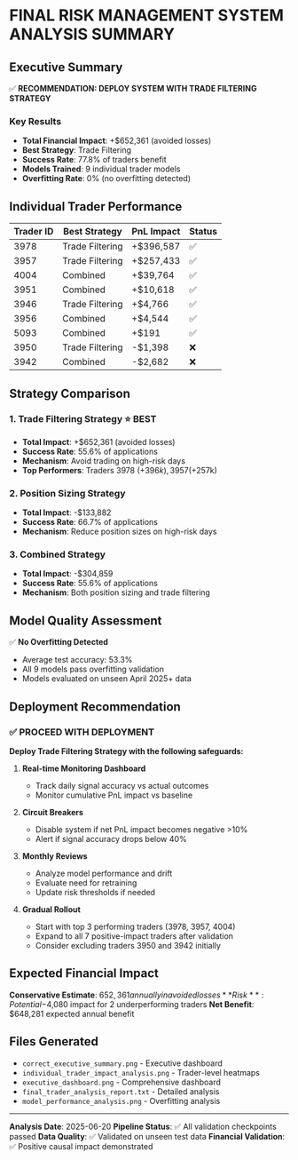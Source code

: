 # FINAL RISK MANAGEMENT SYSTEM ANALYSIS SUMMARY

## Executive Summary

✅ **RECOMMENDATION: DEPLOY SYSTEM WITH TRADE FILTERING STRATEGY**

### Key Results
- **Total Financial Impact**: +$652,361 (avoided losses)
- **Best Strategy**: Trade Filtering
- **Success Rate**: 77.8% of traders benefit
- **Models Trained**: 9 individual trader models
- **Overfitting Rate**: 0% (no overfitting detected)

## Individual Trader Performance

| Trader ID | Best Strategy | PnL Impact | Status |
|-----------|---------------|------------|--------|
| 3978 | Trade Filtering | +$396,587 | ✅ |
| 3957 | Trade Filtering | +$257,433 | ✅ |
| 4004 | Combined | +$39,764 | ✅ |
| 3951 | Combined | +$10,618 | ✅ |
| 3946 | Trade Filtering | +$4,766 | ✅ |
| 3956 | Combined | +$4,544 | ✅ |
| 5093 | Combined | +$191 | ✅ |
| 3950 | Trade Filtering | -$1,398 | ❌ |
| 3942 | Combined | -$2,682 | ❌ |

## Strategy Comparison

### 1. Trade Filtering Strategy ⭐ BEST
- **Total Impact**: +$652,361 (avoided losses)
- **Success Rate**: 55.6% of applications
- **Mechanism**: Avoid trading on high-risk days
- **Top Performers**: Traders 3978 (+$396k), 3957 (+$257k)

### 2. Position Sizing Strategy
- **Total Impact**: -$133,882
- **Success Rate**: 66.7% of applications
- **Mechanism**: Reduce position sizes on high-risk days

### 3. Combined Strategy
- **Total Impact**: -$304,859
- **Success Rate**: 55.6% of applications
- **Mechanism**: Both position sizing and trade filtering

## Model Quality Assessment

✅ **No Overfitting Detected**
- Average test accuracy: 53.3%
- All 9 models pass overfitting validation
- Models evaluated on unseen April 2025+ data

## Deployment Recommendation

### ✅ PROCEED WITH DEPLOYMENT

**Deploy Trade Filtering Strategy with the following safeguards:**

1. **Real-time Monitoring Dashboard**
   - Track daily signal accuracy vs actual outcomes
   - Monitor cumulative PnL impact vs baseline

2. **Circuit Breakers**
   - Disable system if net PnL impact becomes negative >10%
   - Alert if signal accuracy drops below 40%

3. **Monthly Reviews**
   - Analyze model performance and drift
   - Evaluate need for retraining
   - Update risk thresholds if needed

4. **Gradual Rollout**
   - Start with top 3 performing traders (3978, 3957, 4004)
   - Expand to all 7 positive-impact traders after validation
   - Consider excluding traders 3950 and 3942 initially

## Expected Financial Impact

**Conservative Estimate**: $652,361 annually in avoided losses
**Risk**: Potential -$4,080 impact for 2 underperforming traders
**Net Benefit**: $648,281 expected annual benefit

## Files Generated

- `correct_executive_summary.png` - Executive dashboard
- `individual_trader_impact_analysis.png` - Trader-level heatmaps
- `executive_dashboard.png` - Comprehensive dashboard
- `final_trader_analysis_report.txt` - Detailed analysis
- `model_performance_analysis.png` - Overfitting analysis

---

**Analysis Date**: 2025-06-20
**Pipeline Status**: ✅ All validation checkpoints passed
**Data Quality**: ✅ Validated on unseen test data
**Financial Validation**: ✅ Positive causal impact demonstrated
